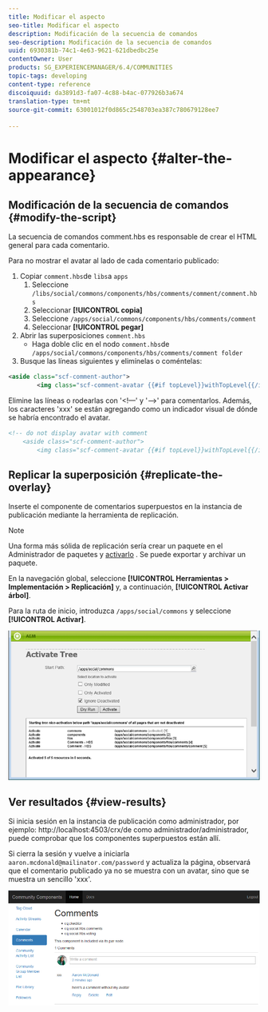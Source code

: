 ```yaml
---
title: Modificar el aspecto
seo-title: Modificar el aspecto
description: Modificación de la secuencia de comandos
seo-description: Modificación de la secuencia de comandos
uuid: 6930381b-74c1-4e63-9621-621dbedbc25e
contentOwner: User
products: SG_EXPERIENCEMANAGER/6.4/COMMUNITIES
topic-tags: developing
content-type: reference
discoiquuid: da3891d3-fa07-4c88-b4ac-077926b3a674
translation-type: tm+mt
source-git-commit: 63001012f0d865c2548703ea387c780679128ee7

---
```



# Modificar el aspecto {#alter-the-appearance}

## Modificación de la secuencia de comandos {#modify-the-script}

La secuencia de comandos comment.hbs es responsable de crear el HTML general para cada comentario.

Para no mostrar el avatar al lado de cada comentario publicado:

1. Copiar `comment.hbs`de `libs`a `apps`
   1. Seleccione `/libs/social/commons/components/hbs/comments/comment/comment.hbs`
   1. Seleccionar **[!UICONTROL copia]**
   1. Seleccione `/apps/social/commons/components/hbs/comments/comment`
   1. Seleccionar **[!UICONTROL pegar]**
1. Abrir las superposiciones `comment.hbs`
   * Haga doble clic en el nodo `comment.hbs`de `/apps/social/commons/components/hbs/comments/comment folder`
1. Busque las líneas siguientes y elimínelas o coméntelas:

```xml
<aside class="scf-comment-author">
        <img class="scf-comment-avatar {{#if topLevel}}withTopLevel{{/if}}" src="{{author.avatarUrl}}"></img>
```

Elimine las líneas o rodearlas con &#39;&lt;!—&#39; y &#39;—>&#39; para comentarlos. Además, los caracteres &#39;xxx&#39; se están agregando como un indicador visual de dónde se habría encontrado el avatar.

```xml
<!-- do not display avatar with comment
    <aside class="scf-comment-author">
        <img class="scf-comment-avatar {{#if topLevel}}withTopLevel{{/if}}" src="{{author.avatarUrl}}"></img>
```

## Replicar la superposición {#replicate-the-overlay}

Inserte el componente de comentarios superpuestos en la instancia de publicación mediante la herramienta de replicación.

>[!NOTE]
>
>Una forma más sólida de replicación sería crear un paquete en el Administrador de paquetes y [activarlo](../../help/sites-administering/package-manager.md#replicating-packages) . Se puede exportar y archivar un paquete.

En la navegación global, seleccione **[!UICONTROL Herramientas > Implementación > Replicación]** y, a continuación, **[!UICONTROL Activar árbol]**.

Para la ruta de inicio, introduzca `/apps/social/commons` y seleccione **[!UICONTROL Activar]**.

![chlimage_1-42](assets/chlimage_1-42.png)

## Ver resultados {#view-results}

Si inicia sesión en la instancia de publicación como administrador, por ejemplo: http://localhost:4503/crx/de como administrador/administrador, puede comprobar que los componentes superpuestos están allí.

Si cierra la sesión y vuelve a iniciarla `aaron.mcdonald@mailinator.com/password` y actualiza la página, observará que el comentario publicado ya no se muestra con un avatar, sino que se muestra un sencillo &#39;xxx&#39;.

![chlimage_1-43](assets/chlimage_1-43.png)

